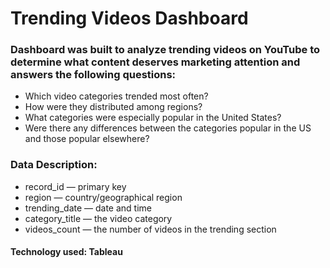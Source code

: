 
# Trending Videos Dashboard

### Dashboard was built to analyze trending videos on YouTube to determine what content deserves marketing attention and answers the following questions:

 * Which video categories trended most often?
 * How were they distributed among regions?
 * What categories were especially popular in the United States? 
 * Were there any differences between the categories popular in the US and those popular elsewhere?

### Data Description:
* record_id — primary key
* region — country/geographical region
* trending_date — date and time
* category_title — the video category
* videos_count — the number of videos in the trending section

#### Technology used: Tableau
